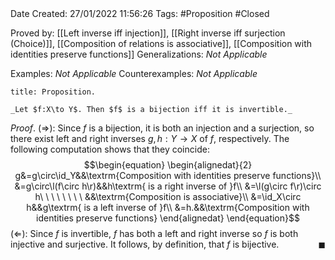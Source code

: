 <br />
<br />

Date Created: 27/01/2022 11:56:26
Tags: #Proposition #Closed 

Proved by: [[Left inverse iff injection]], [[Right inverse iff surjection (Choice)]], [[Composition of relations is associative]], [[Composition with identities preserve functions]]
Generalizations: _Not Applicable_

Examples: _Not Applicable_
Counterexamples: _Not Applicable_

``` ad-Proposition
title: Proposition.

_Let $f:X\to Y$. Then $f$ is a bijection iff it is invertible._

```

_Proof_. ($\Rightarrow$): Since $f$ is a bijection, it is both an injection and a surjection, so there exist left and right inverses $g,h:Y\to X$ of $f$, respectively. The following computation shows that they coincide:
$$\begin{equation}
    \begin{alignedat}{2}
        g&=g\circ\id_Y&&\textrm{Composition with identities preserve functions}\\
        &=g\circ\l(f\circ h\r)&&h\textrm{ is a right inverse of }f\\
        &=\l(g\circ f\r)\circ h\ \ \ \ \ \ \ \ &&\textrm{Composition is associative}\\
        &=\id_X\circ h&&g\textrm{ is a left inverse of }f\\
        &=h.&&\textrm{Composition with identities preserve functions}
    \end{alignedat}
\end{equation}$$
($\Leftarrow$): Since $f$ is invertible, $f$ has both a left and right inverse so $f$ is both injective and surjective. It follows, by definition, that $f$ is bijective.<span style="float:right;">$\blacksquare$</span>
